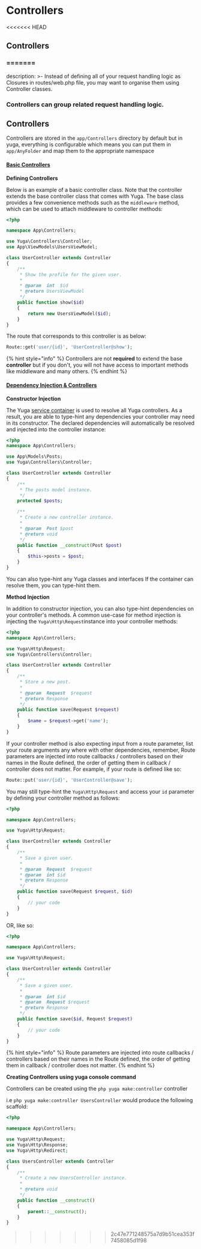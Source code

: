 # Controllers

&lt;&lt;&lt;&lt;&lt;&lt;&lt; HEAD

## Controllers

### =======

description: &gt;- Instead of defining all of your request handling logic as Closures in routes/web.php file, you may want to organise them using Controller classes.

### Controllers can group related request handling logic.

## Controllers

Controllers are stored in the `app/Controllers` directory by default but in yuga, everything is configurable which means you can put them in `app/AnyFolder` and map them to the appropriate namespace

#### [Basic Controllers](https://laravel.com/docs/5.7/controllers#basic-controllers)

**Defining Controllers**

Below is an example of a basic controller class. Note that the controller extends the base controller class that comes with Yuga. The base class provides a few convenience methods such as the `middleware` method, which can be used to attach middleware to controller methods:

```php
<?php

namespace App\Controllers;

use Yuga\Controllers\Controller;
use App\ViewModels\UsersViewModel;

class UserController extends Controller
{
    /**
     * Show the profile for the given user.
     *
     * @param  int  $id
     * @return UsersViewModel
     */
    public function show($id)
    {
        return new UsersViewModel($id);
    }
}
```

The route that corresponds to this controller is as below:

```php
Route::get('user/{id}', 'UserController@show');
```

{% hint style="info" %}
Controllers are not **required** to extend the base **controller** but if you don't, you will not have access to important methods like middleware and many others.
{% endhint %}

#### [Dependency Injection & Controllers](https://laravel.com/docs/5.7/controllers#dependency-injection-and-controllers)

**Constructor Injection**

The Yuga [service container](https://yuga-framework.gitbook.io/documentation/providers) is used to resolve all Yuga controllers. As a result, you are able to type-hint any dependencies your controller may need in its constructor. The declared dependencies will automatically be resolved and injected into the controller instance:

```php
<?php
namespace App\Controllers;

use App\Models\Posts;
use Yuga\Controllers\Controller;

class UserController extends Controller
{
    /**
     * The posts model instance.
     */
    protected $posts;

    /**
     * Create a new controller instance.
     *
     * @param  Post $post
     * @return void
     */
    public function __construct(Post $post)
    {
        $this->posts = $post;
    }
}
```

You can also type-hint any Yuga classes and interfaces If the container can resolve them, you can type-hint them.

**Method Injection**

In addition to constructor injection, you can also type-hint dependencies on your controller's methods. A common use-case for method injection is injecting the `Yuga\Http\Request`instance into your controller methods:

```php
<?php
namespace App\Controllers;

use Yuga\Http\Request;
use Yuga\Controllers\Controller;

class UserController extends Controller
{
    /**
     * Store a new post.
     *
     * @param  Request  $request
     * @return Response
     */
    public function save(Request $request)
    {
        $name = $request->get('name');
    }
}
```

If your controller method is also expecting input from a route parameter, list your route arguments any where with other dependencies, remember, Route parameters are injected into route callbacks / controllers based on their names in the Route defined, the order of getting them in callback / controller does not matter. For example, if your route is defined like so:

```php
Route::put('user/{id}', 'UserController@save');
```

You may still type-hint the `Yuga\Http\Request` and access your `id` parameter by defining your controller method as follows:

```php
<?php

namespace App\Controllers;

use Yuga\Http\Request;

class UserController extends Controller
{
    /**
     * Save a given user.
     *
     * @param  Request  $request
     * @param  int $id
     * @return Response
     */
    public function save(Request $request, $id)
    {
        // your code
    }
}
```

OR, like so:

```php
<?php

namespace App\Controllers;

use Yuga\Http\Request;

class UserController extends Controller
{
    /**
     * Save a given user.
     *
     * @param  int $id
     * @param  Request $request
     * @return Response
     */
    public function save($id, Request $request)
    {
        // your code
    }
}
```

{% hint style="info" %}
Route parameters are injected into route callbacks / controllers based on their names in the Route defined, the order of getting them in callback / controller does not matter.
{% endhint %}

**Creating Controllers using yuga console command**

Controllers can be created using the `php yuga make:controller` controller

i.e `php yuga make:controller UsersController` would produce the following scaffold:

```php
<?php

namespace App\Controllers;

use Yuga\Http\Request;
use Yuga\Http\Response;
use Yuga\Http\Redirect;

class UsersController extends Controller
{
    /**
     * Create a new UsersController instance.
     *
     * @return void
     */
    public function __construct()
    {
        parent::__construct();
    }
}
```

> > > > > > > 2c47e771248575a7d9b51cea353f7458085d1f98

